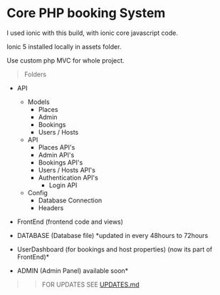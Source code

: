 # Core PHP booking System

I used ionic with this build, with ionic core javascript code.

Ionic 5 installed locally in assets folder.

Use custom php MVC for whole project.


> Folders
* API
    * Models
        * Places
        * Admin
        * Bookings
        * Users / Hosts
    * API
        * Places API's
        * Admin API's
        * Bookings API's
        * Users / Hosts API's
        * Authentication API's
            * Login API
    * Config
        * Database Connection
        * Headers    

* FrontEnd (frontend code and views)
* DATABASE (Database file) *updated in every 48hours to 72hours
* UserDashboard (for bookings and host properties) (now its part of FrontEnd)*
* ADMIN (Admin Panel) available soon*

>> FOR UPDATES SEE [UPDATES.md](./UPDATES.md)
